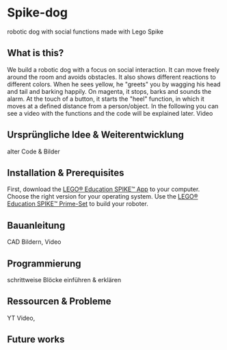 # Spike-dog
robotic dog with social functions made with Lego Spike
## What is this? 
We build a robotic dog with a focus on social interaction. It can move freely around the room and avoids obstacles. It also shows different reactions to different colors. When he sees yellow, he "greets" you by wagging his head and tail and barking happily. On magenta, it stops, barks and sounds the alarm. At the touch of a button, it starts the "heel" function, in which it moves at a defined distance from a person/object. 
In the following you can see a video with the functions and the code will be explained later. 
Video
## Ursprüngliche Idee & Weiterentwicklung
alter Code & Bilder
## Installation & Prerequisites
First, download the [LEGO® Education SPIKE™ App](https://education.lego.com/de-de/downloads/spike-app/software/) to your computer. Choose the right version for your operating system. 
Use the [LEGO® Education SPIKE™ Prime-Set](https://education.lego.com/de-de/products/lego-education-spike-prime-set/45678/) to build your roboter. 

## Bauanleitung
CAD Bildern, Video
## Programmierung
schrittweise Blöcke einführen & erklären
## Ressourcen & Probleme
YT Video, 
## Future works
